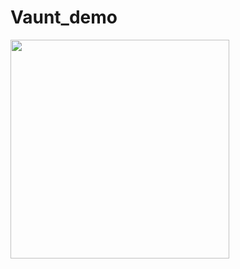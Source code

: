 # Vaunt_demo
<p>
  <img src="https://api.vaunt.dev/v1/github/entities/simonmazzaroth/achievements?format=svg&limit=3" width="350" />
</p>
